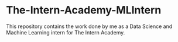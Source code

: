 # The-Intern-Academy-MLIntern
This repository contains the work done by me as a Data Science and Machine Learning intern for The Intern Academy.
